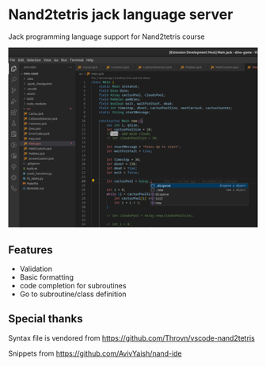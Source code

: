 # Nand2tetris jack language server

Jack programming language support for Nand2tetris course

![Screenshot from 2024-10-16 21-29-36.png](docs/Screenshot%20from%202024-10-16%2021-29-36.png)

## Features
- Validation
- Basic formatting 
- code completion for subroutines
- Go to subroutine/class definition

## Special thanks
Syntax file is vendored from  https://github.com/Throvn/vscode-nand2tetris

Snippets from https://github.com/AvivYaish/nand-ide
